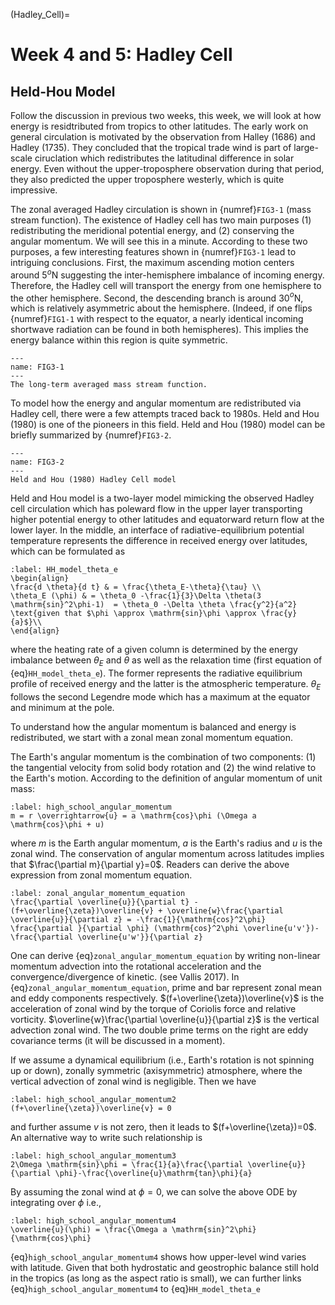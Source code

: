 (Hadley_Cell)=
# Week 4 and 5: Hadley Cell 
## Held-Hou Model

Follow the discussion in previous two weeks, this week, we will look at how energy is residtributed from tropics to other latitudes. The early work on general circulation is motivated by the observation from Halley (1686) and Hadley (1735). They concluded that the tropical trade wind is part of large-scale ciruclation which redistributes the latitudinal difference in solar energy. Even without the upper-troposphere observation during that period, they also predicted the upper troposphere westerly, which is quite impressive. 

The zonal averaged Hadley circulation is shown in {numref}`FIG3-1` (mass stream function). The existence of Hadley cell has two main purposes (1) redistributing the meridional potential energy, and (2) conserving the angular momentum. We will see this in a minute. According to these two purposes, a few interesting features shown in {numref}`FIG3-1` lead to intriguing conclusions. First, the maximum ascending motion centers around $5^o$N suggesting the inter-hemisphere imbalance of incoming energy. Therefore, the Hadley cell will transport the energy from one hemisphere to the other hemisphere. Second, the descending branch is around 30$^o$N, which is relatively asymmetric about the hemisphere. (Indeed, if one flips {numref}`FIG1-1` with respect to the equator, a nearly identical incoming shortwave radiation can be found in both hemispheres). This implies the energy balance within this region is quite symmetric.   


```{figure} ../tropical-dynamics-figures/mass_stream_function.png
---
name: FIG3-1
---
The long-term averaged mass stream function. 
``` 

To model how the energy and angular momentum are redistributed via Hadley cell, there were a few attempts traced back to 1980s. Held and Hou (1980) is one of the pioneers in this field. Held and Hou (1980) model can be briefly summarized by {numref}`FIG3-2`. 


```{figure} ../tropical-dynamics-figures/Held-and-Hou.png
---
name: FIG3-2
---
Held and Hou (1980) Hadley Cell model
```

Held and Hou model is a two-layer model mimicking the observed Hadley cell circulation which has poleward flow in the upper layer transporting higher potential energy to other latitudes and equatorward return flow at the lower layer. In the middle, an interface of radiative-equilibrium potential temperature represents the difference in received energy over latitudes, which can be formulated as 

```{math}
:label: HH_model_theta_e
\begin{align}
\frac{d \theta}{d t} & = \frac{\theta_E-\theta}{\tau} \\
\theta_E (\phi) & = \theta_0 -\frac{1}{3}\Delta \theta(3 \mathrm{sin}^2\phi-1)  = \theta_0 -\Delta \theta \frac{y^2}{a^2} \text{given that $\phi \approx \mathrm{sin}\phi \approx \frac{y}{a}$}\\
\end{align}
```
where the heating rate of a given column is determined by the energy imbalance between $\theta_E$ and $\theta$ as well as the relaxation time (first equation of {eq}`HH_model_theta_e`). The former represents the radiative equilibrium profile of received energy and the latter is the atmospheric temperature. $\theta_E$ follows the second Legendre mode which has a maximum at the equator and minimum at the pole. 


To understand how the angular momentum is balanced and energy is redistributed, we start with a zonal mean zonal momentum equation. 

The Earth's angular momentum is the combination of two components: (1) the tangential velocity from solid body rotation and (2) the wind relative to the Earth's motion. According to the definition of angular momentum of unit mass: 

```{math}
:label: high_school_angular_momentum
m = r \overrightarrow{u} = a \mathrm{cos}\phi (\Omega a \mathrm{cos}\phi + u)  
```

where $m$ is the Earth angular momentum, $a$ is the Earth's radius and $u$ is the zonal wind. The conservation of angular momentum across latitudes implies that $\frac{\partial m}{\partial y}=0$. Readers can derive the above expression from zonal momentum equation. 

```{math}
:label: zonal_angular_momentum_equation
\frac{\partial \overline{u}}{\partial t} - (f+\overline{\zeta})\overline{v} + \overline{w}\frac{\partial \overline{u}}{\partial z} = -\frac{1}{\mathrm{cos}^2\phi} \frac{\partial }{\partial \phi} (\mathrm{cos}^2\phi \overline{u'v'})-\frac{\partial \overline{u'w'}}{\partial z}
```

One can derive {eq}`zonal_angular_momentum_equation` by writing non-linear momentum advection into the rotational acceleration and the convergence/divergence of kinetic. (see Vallis 2017). In {eq}`zonal_angular_momentum_equation`, prime and bar represent zonal mean and eddy components respectively. $(f+\overline{\zeta})\overline{v}$ is the acceleration of zonal wind by the torque of Coriolis force and relative vorticity. $\overline{w}\frac{\partial \overline{u}}{\partial z}$ is the vertical advection zonal wind. The two double prime terms on the right are eddy covariance terms (it will be discussed in a moment).


If we assume a dynamical equilibrium (i.e., Earth's rotation is not spinning up or down), zonally symmetric (axisymmetric) atmosphere, where the vertical advection of zonal wind is negligible. Then we have 

```{math}
:label: high_school_angular_momentum2
(f+\overline{\zeta})\overline{v} = 0 
```

and further assume $v$ is not zero, then it leads to $(f+\overline{\zeta})=0$. An alternative way to write such relationship is

```{math}
:label: high_school_angular_momentum3
2\Omega \mathrm{sin}\phi = \frac{1}{a}\frac{\partial \overline{u}}{\partial \phi}-\frac{\overline{u}\mathrm{tan}\phi}{a}
```

By assuming the zonal wind at $\phi=0$, we can solve the above ODE by integrating over $\phi$ i.e., 

```{math}
:label: high_school_angular_momentum4
\overline{u}(\phi) = \frac{\Omega a \mathrm{sin}^2\phi}{\mathrm{cos}\phi}
```
{eq}`high_school_angular_momentum4` shows how upper-level wind varies with latitude. Given that both hydrostatic and geostrophic balance still hold in the tropics (as long as the aspect ratio is small), we can further links {eq}`high_school_angular_momentum4` to {eq}`HH_model_theta_e`



